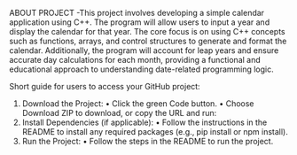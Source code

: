 ABOUT PROJECT -This project involves developing a simple calendar application using C++. The program will allow users to input a year and display the calendar for that year. The core focus is on using C++ concepts such as functions, arrays, and control structures to generate and format the calendar. Additionally, the program will account for leap years and ensure accurate day calculations for each month, providing a functional and educational approach to understanding date-related programming logic.

Short guide for users to access your GitHub project:	
  1.	Download the Project:
	•	Click the green Code button.
	•	Choose Download ZIP to download, or copy the URL and run:
  2.	Install Dependencies (if applicable):
	•	Follow the instructions in the README to install any required packages (e.g., pip install or npm install).
  3.	Run the Project:
	•	Follow the steps in the README to run the project.
